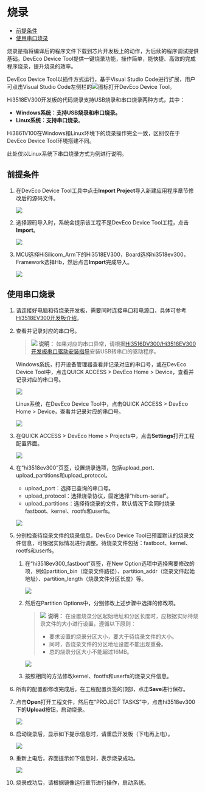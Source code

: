 # 烧录<a name="ZH-CN_TOPIC_0000001216693905"></a>

-   [前提条件](#section14614124417580)
-   [使用串口烧录](#section195291211181215)

烧录是指将编译后的程序文件下载到芯片开发板上的动作，为后续的程序调试提供基础。DevEco Device Tool提供一键烧录功能，操作简单，能快捷、高效的完成程序烧录，提升烧录的效率。

DevEco Device Tool以插件方式运行，基于Visual Studio Code进行扩展，用户可点击Visual Studio Code左侧栏的![](figures/2021-01-27_170334.png)图标打开DevEco Device Tool。

Hi3518EV300开发板的代码烧录支持USB烧录和串口烧录两种方式，其中：

-   **Windows系统：支持USB烧录和串口烧录。**
-   **Linux系统：支持串口烧录**。

Hi3861V100在Windows和Linux环境下的烧录操作完全一致，区别仅在于DevEco Device Tool环境搭建不同。

此处仅以Linux系统下串口烧录方式为例进行说明。

## 前提条件<a name="section14614124417580"></a>

1.  在DevEco Device Tool工具中点击**Import Project**导入新建应用程序章节修改后的源码文件。

    ![](figures/import-project.png)

2.  选择源码导入时，系统会提示该工程不是DevEco Device Tool工程，点击**Import**。

    ![](figures/import-project-confirm.png)

3.  MCU选择HiSilicom\_Arm下的Hi3518EV300，Board选择hi3518ev300，Framework选择Hb，然后点击**Import**完成导入。

    ![](figures/hi3518-import-projects.png)


## 使用串口烧录<a name="section195291211181215"></a>

1.  请连接好电脑和待烧录开发板，需要同时连接串口和电源口，具体可参考[Hi3518EV300开发板介绍](https://device.harmonyos.com/cn/docs/documentation/guide/quickstart-lite-introduction-hi3518-0000001105201138)。
2.  查看并记录对应的串口号。

    >![](../public_sys-resources/icon-note.gif) **说明：** 
    >如果对应的串口异常，请根据[Hi3516DV300/Hi3518EV300开发板串口驱动安装指导](https://device.harmonyos.com/cn/docs/documentation/guide/hi3516_hi3518-drivers-0000001050743695)安装USB转串口的驱动程序。

    Windows系统，打开设备管理器查看并记录对应的串口号，或在DevEco Device Tool中，点击QUICK ACCESS \> DevEco Home \> Device，查看并记录对应的串口号。

    ![](figures/record-the-serial-port-number.png)

    Linux系统，在DevEco Device Tool中，点击QUICK ACCESS \> DevEco Home \> Device，查看并记录对应的串口号。

    ![](figures/Snap22.png)

3.  在QUICK ACCESS \> DevEco Home \> Projects中，点击**Settings**打开工程配置界面。

    ![](figures/zh-cn_image_0000001222981447.png)

4.  在“hi3518ev300”页签，设置烧录选项，包括upload\_port、upload\_partitions和upload\_protocol。

    -   upload\_port：选择已查询的串口号。
    -   upload\_protocol：选择烧录协议，固定选择“hiburn-serial”。
    -   upload\_partitions：选择待烧录的文件，默认情况下会同时烧录fastboot、kernel、rootfs和userfs。

    ![](figures/Snap24.png)

5.  分别检查待烧录文件的烧录信息，DevEco Device Tool已预置默认的烧录文件信息，可根据实际情况进行调整。待烧录文件包括：fastboot、kernel、rootfs和userfs。
    1.  在“hi3518ev300\_fastboot”页签，在New Option选项中选择需要修改的项，例如partition\_bin（烧录文件路径）、partition\_addr（烧录文件起始地址）、partition\_length（烧录文件分区长度）等。

        ![](figures/zh-cn_image_0000001177301516.png)

    2.  然后在Partition Options中，分别修改上述步骤中选择的修改项。

        >![](../public_sys-resources/icon-note.gif) **说明：** 
        >在设置烧录分区起始地址和分区长度时，应根据实际待烧录文件的大小进行设置，遵循以下原则：
        >-   要求设置的烧录分区大小，要大于待烧录文件的大小。
        >-   同时，各烧录文件的分区地址设置不能出现重叠。
        >-   总的烧录分区大小不能超过16MB。

        ![](figures/zh-cn_image_0000001222781271.png)

    3.  按照相同的方法修改kernel、footfs和userfs的烧录文件信息。

6.  所有的配置都修改完成后，在工程配置页签的顶部，点击**Save**进行保存。
7.  点击**Open**打开工程文件，然后在“PROJECT TASKS”中，点击hi3518ev300下的**Upload**按钮，启动烧录。

    ![](figures/zh-cn_image_0000001117329380.png)

8.  启动烧录后，显示如下提示信息时，请重启开发板（下电再上电）。

    ![](figures/zh-cn_image_0000001074287476.png)

9.  重新上电后，界面提示如下信息时，表示烧录成功。

    ![](figures/zh-cn_image_0000001073838982.png)

10. 烧录成功后，请根据镜像运行章节进行操作，启动系统。

